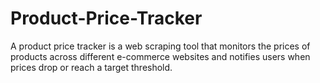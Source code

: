 # Product-Price-Tracker
A product price tracker is a web scraping tool that monitors the prices of products across different e-commerce websites and notifies users when prices drop or reach a target threshold. 
